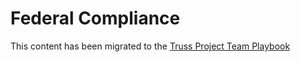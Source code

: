 # Federal Compliance

This content has been migrated to the [Truss Project Team Playbook](https://playbook.truss.works/docs/01-how-we-execute/02-security-and-compliance/README/)

